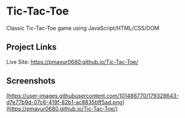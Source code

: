 # Tic-Tac-Toe
Classic Tic-Tac-Toe game using JavaScript/HTML/CSS/DOM
## Project Links
Live Site: https://pmayur0680.github.io/Tic-Tac-Toe/
## Screenshots
[https://user-images.githubusercontent.com/101486770/179328643-d7e77b9d-07c6-419f-82b1-ac8835bff5ad.png](https://pmayur0680.github.io/Tic-Tac-Toe/)
